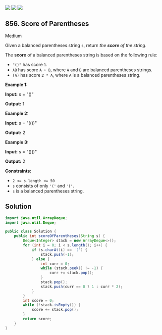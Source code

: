 [![](https://img.shields.io/github/stars/javadev/LeetCode-in-Java?label=Stars&style=flat-square)](https://github.com/javadev/LeetCode-in-Java)
[![](https://img.shields.io/github/forks/javadev/LeetCode-in-Java?label=Fork%20me%20on%20GitHub%20&style=flat-square)](https://github.com/javadev/LeetCode-in-Java/fork)
[![](https://img.shields.io/badge/-LeetCode%20in%20Kotlin-blue?style=flat-square)](https://github.com/javadev/LeetCode-in-Kotlin)

## 856\. Score of Parentheses

Medium

Given a balanced parentheses string `s`, return _the **score** of the string_.

The **score** of a balanced parentheses string is based on the following rule:

*   `"()"` has score `1`.
*   `AB` has score `A + B`, where `A` and `B` are balanced parentheses strings.
*   `(A)` has score `2 * A`, where `A` is a balanced parentheses string.

**Example 1:**

**Input:** s = "()"

**Output:** 1

**Example 2:**

**Input:** s = "(())"

**Output:** 2

**Example 3:**

**Input:** s = "()()"

**Output:** 2

**Constraints:**

*   `2 <= s.length <= 50`
*   `s` consists of only `'('` and `')'`.
*   `s` is a balanced parentheses string.

## Solution

```java
import java.util.ArrayDeque;
import java.util.Deque;

public class Solution {
    public int scoreOfParentheses(String s) {
        Deque<Integer> stack = new ArrayDeque<>();
        for (int i = 0; i < s.length(); i++) {
            if (s.charAt(i) == '(') {
                stack.push(-1);
            } else {
                int curr = 0;
                while (stack.peek() != -1) {
                    curr += stack.pop();
                }
                stack.pop();
                stack.push(curr == 0 ? 1 : curr * 2);
            }
        }
        int score = 0;
        while (!stack.isEmpty()) {
            score += stack.pop();
        }
        return score;
    }
}
```